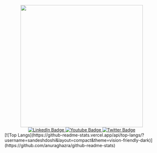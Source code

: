<div id="header" align="center">
  <img src="https://www.onlyweb.in/web-developer/wp-content/uploads/2024/10/OnlyWeb-Logo-Web.png" width="400"/>
</div>
<div id="badges" align="center">
  <a href="https://www.linkedin.com/in/onlyweb/">
    <img src="https://img.shields.io/badge/LinkedIn-blue?style=for-the-badge&logo=linkedin&logoColor=white" alt="LinkedIn Badge"/>
  </a>
  <a href="https://www.youtube.com/@onlywebin9554">
    <img src="https://img.shields.io/badge/YouTube-red?style=for-the-badge&logo=youtube&logoColor=white" alt="Youtube Badge"/>
  </a>
  <a href="[your-twitter-URL](https://x.com/onlywebservice)">
    <img src="https://img.shields.io/badge/Twitter-blue?style=for-the-badge&logo=twitter&logoColor=white" alt="Twitter Badge"/>
  </a>
</div>
[![Top Langs](https://github-readme-stats.vercel.app/api/top-langs/?username=sandeshdoshi&layout=compact&theme=vision-friendly-dark)](https://github.com/anuraghazra/github-readme-stats)
<!--
**sandeshdoshi/sandeshdoshi** is a ✨ _special_ ✨ repository because its `README.md` (this file) appears on your GitHub profile.

Here are some ideas to get you started:

- 🔭 I’m currently working on ...
- 🌱 I’m currently learning ...
- 👯 I’m looking to collaborate on ...
- 🤔 I’m looking for help with ...
- 💬 Ask me about ...
- 📫 How to reach me: ...
- 😄 Pronouns: ...
- ⚡ Fun fact: ...
-->

